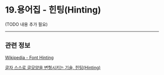 # 19.용어집 - 힌팅(Hinting)

(TODO 내용 추가 필요)

***

## 관련 정보
[Wikipedia - Font Hinting](https://en.wikipedia.org/wiki/Font_hinting)

[글자 스스로 글모양을 변형시키는 기술, 힌팅(Hinting)](https://blog.rightbrain.co.kr/?p=1146)